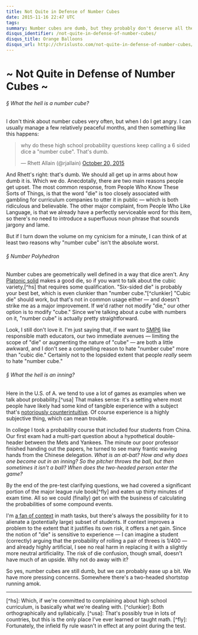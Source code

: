 ```yaml
---
title: Not Quite in Defense of Number Cubes
date: 2015-11-16 22:47 UTC
tags:
summary: Number cubes are dumb, but they probably don't deserve all the bashing we give them.
disqus_identifier: /not-quite-in-defense-of-number-cubes/
disqus_title: Orange Balloons
disqus_url: http://chrislusto.com/not-quite-in-defense-of-number-cubes/
---
```


# ~ Not Quite in Defense of Number Cubes ~

###### &sect; What the hell is a number cube?

I don't think about number cubes very often, but when I do I get angry. I can usually manage a few relatively peaceful months, and then something like this happens:

<blockquote class="twitter-tweet" lang="en"><p lang="en" dir="ltr">why do these high school probability questions keep calling a 6 sided dice a &quot;number cube&quot;. That&#39;s dumb.</p>&mdash; Rhett Allain (@rjallain) <a href="https://twitter.com/rjallain/status/656258746633572352">October 20, 2015</a></blockquote>
<script async src="//platform.twitter.com/widgets.js" charset="utf-8"></script>

And Rhett's right: that's dumb. We should all get up in arms about how dumb it is. Which we do. Anecdotally, there are two main reasons people get upset. The most common response, from People Who Know These Sorts of Things, is that the word "die" is too closely associated with gambling for curriculum companies to utter it in public &mdash; which is both ridiculous and believable. The other major complaint, from People Who Like Language, is that we already have a perfectly serviceable word for this item, so there's no need to introduce a superfluous noun phrase that sounds jargony and lame.

But if I turn down the volume on my cynicism for a minute, I can think of at least two reasons why "number cube" isn't the absolute worst.

###### &sect; Number Polyhedron
Number cubes are geometrically well defined in a way that dice aren't. Any [Platonic solid](https://en.wikipedia.org/wiki/Platonic_solid) makes a good die, so if you want to talk about the cubic variety,[^hs] that requires some qualification. "Six-sided die" is probably your best bet, which is even clunkier than "number cube."[^clunkier] "Cubic die" should work, but that's not in common usage either &mdash; and doesn't strike me as a major improvement. If we'd rather not modify "die," our other option is to modify "cube." Since we're talking about a cube with numbers on it, "number cube" is actually pretty straightforward.

Look, I still don't love it. I'm just saying that, if we want to [SMP6](http://www.corestandards.org/Math/Practice/#CCSS.Math.Practice.MP6) like responsible math educators, our two immediate avenues &mdash; limiting the scope of "die" or augmenting the nature of "cube" &mdash; are both a little awkward, and I don't see a compelling reason to hate "number cube" more than "cubic die." Certainly not to the lopsided extent that people *really* seem to hate "number cube." 

###### &sect; What the hell is an inning?
Here in the U.S. of A. we tend to use a lot of games as examples when we talk about probability.[^usa] That makes sense: it's a setting where most people have likely had some kind of tangible experience with a subject that's [notoriously counterintuitive](https://en.wikipedia.org/wiki/Monty_Hall_problem). Of course experience is a highly subjective thing, which can mean trouble.

In college I took a probability course that included four students from China. Our first exam had a multi-part question about a hypothetical double-header between the Mets and Yankees. The minute our poor professor finished handing out the papers, he turned to see many frantic waving hands from the Chinese delegation. *What is an at-bat? How and why does one become out in an inning? So the pitcher throws the ball, but then sometimes it isn't a ball? When does the two-headed person enter the game?*

By the end of the pre-test clarifying questions, we had covered a significant portion of the major league rule book[^fly] and eaten up thirty minutes of exam time. All so we could (finally) get on with the business of calculating the probabilities of some compound events.

I'm [a fan of context](http://blog.chrislusto.com/?p=792) in math tasks, but there's always the possibility for it to alienate a (potentially large) subset of students. If context improves a problem to the extent that it justifies its own risk, it offers a net gain. Since the notion of "die" is sensitive to experience &mdash; I can imagine a student (correctly) arguing that the probability of rolling a pair of threes is 1/400 &mdash; and already highly artificial, I see no real harm in replacing it with a slightly more neutral artificiality. The risk of die confusion, though small, doesn't have much of an upside. Why not do away with it?

So yes, number cubes are still dumb, but we can probably ease up a bit. We have more pressing concerns. Somewhere there's a two-headed shortstop running amok.

<hr>
[^hs]: Which, if we're committed to complaining about high school curriculum, is basically what we're dealing with.
[^clunkier]: Both orthographically and syllabically.
[^usa]: That's possibly true in lots of countries, but this is the only place I've ever learned or taught math.
[^fly]: Fortunately, the infield fly rule wasn't in effect at any point during the test.